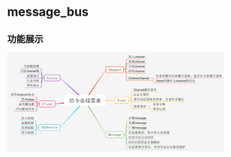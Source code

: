 # message_bus
## 功能展示
![analyse](https://github.com/redresseur/message_bus/blob/master/doc/images/demand_analysis.svg)
